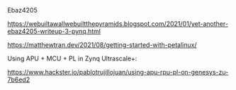 Ebaz4205

https://webuiltawallwebuiltthepyramids.blogspot.com/2021/01/yet-another-ebaz4205-writeup-3-pynq.html

https://matthewtran.dev/2021/08/getting-started-with-petalinux/

Using APU + MCU + PL in Zynq Ultrascale+:

https://www.hackster.io/pablotrujillojuan/using-apu-rpu-pl-on-genesys-zu-7b6ed2
